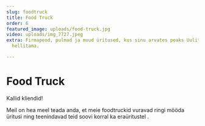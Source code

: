 ```yaml
---
slug: foodtruck
title: Food Truck
order: 6
featured_image: uploads/food-truck.jpg
video: uploads/img_7727.jpeg
extra: Firmapeod, pulmad ja muud üritused, kus sinu arvates peaks Uulits rahva maitsemeeli
  hellitama.

---
```

# Food Truck

Kallid kliendid! 

Meil on hea meel teada anda, et meie foodtruckid vuravad ringi mööda üritusi ning teenindavad teid soovi korral ka eraüritustel .